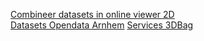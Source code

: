 [Combineer datasets in online viewer 2D](https://arnhem.maps.arcgis.com/apps/webappviewer/index.html?id=ccc471b8ef5c45afb8f91bc7f486c6cc)<br>
[Datasets Opendata Arnhem](https://opendata.arnhem.nl/)
[Services 3DBag ](https://tiles.arcgis.com/tiles/nSZVuSZjHpEZZbRo/arcgis/rest/services/)
